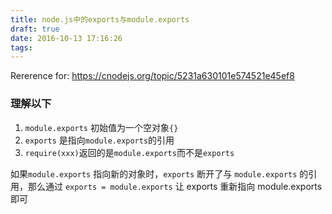 ```yaml
---
title: node.js中的exports与module.exports
draft: true
date: 2016-10-13 17:16:26
tags:
---
```

Rererence for: https://cnodejs.org/topic/5231a630101e574521e45ef8

### 理解以下
1. `module.exports` 初始值为一个空对象`{}`
2. `exports` 是指向`module.exports`的引用
3. `require(xxx)`返回的是`module.exports`而不是`exports`

如果`module.exports` 指向新的对象时，`exports` 断开了与 `module.exports` 的引用，那么通过 `exports = module.exports` 让 exports 重新指向 module.exports 即可